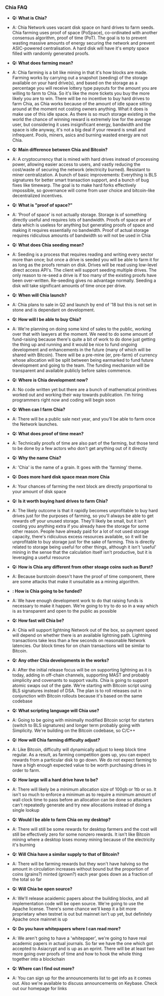 ### Chia FAQ

+ <b>Q: What is Chia?</b>

+ A: Chia Network uses vacant disk space on hard drives to farm seeds. Chia farming uses proof of space (PoSpace), co-ordinated with another consensus algorithm, proof of time (PoT). The goal is to to prevent wasting massive amounts of energy securing the network and prevent ASIC-powered centralisation. A hard disk will have it's empty space filled with randomly generated proofs.



+ <b>Q: What does farming mean?</b>

+ A: Chia farming is a bit like mining in that it's how blocks are made. Farming works by carrying out a snapshot (seeding) of the storage available on your hard drive(s), and based on the storage as a percentage you will receive lottery type payouts for the amount you are willing to farm to Chia. So it's like the more tickets you buy the more likely you are to win. There will be no incentive to buy hard drives to farm Chia, as Chia works because of the amount of idle space sitting around at the moment not costing owners anything. What it does is make use of this idle space. As there is so much storage existing in the world the chance of winning reward is extremely low for the average user, but considering it uses insignificant energy, bandwidth and the space is idle anyway, it's not a big deal if your reward is small and infrequent. Pools, miners, asics and burning wasted energy are not Chia.



+ <b>Q: Main difference between Chia and Bitcoin?</b>

+ A: A cryptocurrency that is mined with hard drives instead of processing power, allowing easier access to users, and vastly reducing the cost/waste of securing the network (electricity burned).  Resistant to miner centralization. A bunch of basic improvements: Everything is BLS signatures for better smart transaction support, and a bunch of bug fixes like timewarp. The goal is to make hard forks effectively impossible, so governance will come from user choice and bitcoin-like decentralized incentives.



+ <b>Q: What is "proof of space?"</b>

+ A: 'Proof of space' is not actually storage. Storage is of something directly useful and requires lots of bandwidth. Proofs of space are of data which is useless for anything but generating proofs of space and making it requires essentially no bandwidth. Proof of actual storage requires ridiculous amounts of bandwidth so will not be used in Chia



+ <b>Q: What does Chia seeding mean?</b>

+ A: Seeding is a process that requires reading and writing every sector more than once; but once a drive is seeded you will be able to farm it for as long as the proofs remain on disk. Drives will be read using low-level direct access API's. The client will support seeding multiple drives. The only reason to re-seed a drive is if too many of the existing proofs have been over-written. Re-seeding gives no advantage normally. Seeding a disk will take significant amounts of time once per drive.



+ <b>Q: When will Chia launch?</b>

+ A: Chia plans to sale in Q2 and launch by end of '18 but this is not set in stone and is dependant on development.



+ <b>Q: How will I be able to buy Chia?</b>

+ A: We're planning on doing some kind of sales to the public, working over that with lawyers at the moment. We need to do some amount of fund-raising because there's quite a bit of work to do done just getting the thing up and running and it would be nice to fund ongoing development and enhancements in the future (many of which will be shared with Bitcoin). There will be a pre-mine (er, pre-farm) of currency whose allocation will be split between being earmarked to fund future development and going to the team. The funding mechanism will be transparent and available publicly before sales commence.



+ <b>Q: Where is Chia development now?</b>

+ A: No code written yet but there are a bunch of mathematical primitives worked out and working their way towards publication. I'm hiring programmers right now and coding will begin soon



+ <b>Q: When can I farm Chia?</b>

+ A: There will be a public sale next year, and you'll be able to farm once the Network launches.



+ <b>Q: What does proof of time mean?</b>

+ A: Technically proofs of time are also part of the farming, but those tend to be done by a few actors who don't get anything out of it directly



+ <b>Q: Why the name Chia?</b>

+ A: 'Chia' is the name of a grain. It goes with the 'farming' theme. 



+ <b>Q: Does more hard disk space mean more Chia</b>

+ A: Your chances of farming the next block are directly proportional to your amount of disk space



+ <b>Q: Is it worth buying hard drives to farm Chia?</b>

+ A: The likely outcome is that it rapidly becomes unprofitable to buy hard drives just for the purposes of farming, so you'll always be able to get rewards off your unused storage. They'll likely be small, but it isn't costing you anything extra if you already have the storage for some other reason. People have already paid for a lot of not used storage capacity, there's ridiculous excess resources available, so it will be unprofitable to buy storage just for the sake of farming. This is directly related to storage being useful for other things, although it isn't 'useful' mining in the sense that the calculation itself isn't productive, but it is leveraging a useful resource



+ <b>Q: How is Chia any different from other stoage coins such as Burst?</b>

+ A: Because burstcoin doesn't have the proof of time component, there are some attacks that make it unsuitable as a mining algorithm.



+ <b>: How is Chia  going to be funded?</b>

+ A: We have enough development work to do that raising funds is necessary to make it happen. We're going to try to do so in a way which is as transparent and open to the public as possible



+ <b>Q: How fast will Chia be?</b>

+ A: Chia will support lightning Network out of the box, so payment speed will depend on whether there is an available lightning path. Lightning transactions take less than a few seconds on reasonable Network latencies. Our block times for on chain transactions will be similar to Bitcoin.



+ <b>Q: Any other Chia developments in the works?</b>

+ A: After the initial release focus will be on supporting lightning as it is today, adding in off-chain channels, supporting MAST and probably simplicity and covenants to support vaults. Chia is going to support atomic swaps out of the gate. We're starting with Bitcoin script using BLS signatures instead of DSA. The plan is to roll releases out in conjunction with Bitcoin rollouts because it's based on the same codebase



+ <b>Q: What scripting language will Chia use?</b>

+ A: Going to be going with minimally modified Bitcoin script for starters (switch to BLS signatures) and longer term probably going with Simplicity. We're building on the Bitcoin codebase, so C/C++



+ <b>Q: How will Chia farming difficulty adjust?</b>

+ A: Like Bitcoin, difficulty will dynamically adjust to keep block time regular. As a result, as farming competition goes up, you can expect rewards from a particular disk to go down. We do not expect farming to have a high enough expected value to be worth purchasing drives in order to farm.



+ <b>Q: How large will a hard drive have to be?</b>

+ A: There will likely be a minimum allocation size of 100gb or 1tb or so. It isn't so much to enforce a minimum as to require a minimum amount of wall clock time to pass before an allocation can be done so attackers can't repeatedly generate and try new allocations instead of doing a single lookup



+ <b>Q: Would I be able to farm Chia on my desktop?</b>

+ A: There will still be some rewards for desktop farmers and the cost will still be effectively zero for some nonzero rewards. It isn't like Bitcoin mining where a desktop loses money mining because of the electricity it's burning



+ <b>Q: Will Chia have a similar supply to that of Bitcoin?</b>

+ A: There will be farming rewards but they won't have halving so the amount in circulation increases without bound but the proportion of coins (grains?) minted (grown?) each year goes down as a fraction of the total so far



+ <b>Q: Will Chia be open source?</b>

+ A: We'll release acaidemic papers about the building blocks, and all implementation code will be open source. We're going to use the Apache license. There's some chance we'll keep it a bit more proprietary when testnet is out but mainnet isn't up yet, but definitely Apache once mainnet is up



+ <b>Q: Do you have whitepapers where I can read more?</b>

+ A: We aren't going to have a 'whitepaper', we're going to have real academic papers in actual journals. So far we have the one which got accepted to Asiacrypt and is up as an eprint. There will be at least two more going over proofs of time and how to hook the whole thing together into a blockchain



+ <b>Q: Where can I find out more?</b>

+ A: You can sign up for the announcements list to get info as it comes out. Also we're available to discuss announcements on Keybase. Check out our homepage for links


